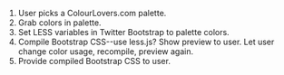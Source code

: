 1) User picks a ColourLovers.com palette.
2) Grab colors in palette.
3) Set LESS variables in Twitter Bootstrap to palette colors.
4) Compile Bootstrap CSS--use less.js? Show preview to user. Let user change color usage, recompile, preview again.
5) Provide compiled Bootstrap CSS to user.
